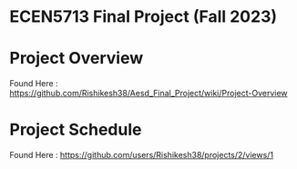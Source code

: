 # ECEN5713 Final Project (Fall 2023)

# Project Overview

Found Here : https://github.com/Rishikesh38/Aesd_Final_Project/wiki/Project-Overview

# Project Schedule

Found Here : https://github.com/users/Rishikesh38/projects/2/views/1


